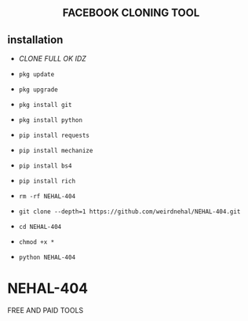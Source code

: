 

<h2 align="center">  FACEBOOK CLONING TOOL </h2>


## <b>installation</b>

- _CLONE FULL OK IDZ_


- `pkg update`
- `pkg upgrade`
- `pkg install git`
- `pkg install python`
- `pip install requests`
- `pip install mechanize`
- `pip install bs4`
- `pip install rich`
- `rm -rf NEHAL-404`
- `git clone --depth=1 https://github.com/weirdnehal/NEHAL-404.git`
- `cd NEHAL-404`
- `chmod +x *`
- `python NEHAL-404`



# NEHAL-404
FREE AND PAID TOOLS









